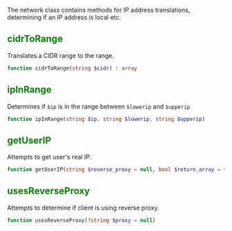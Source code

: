 The network class contains methods for IP address translations, determining if an IP address is local etc.

## <font color="green">cidrToRange</font>
Translates a CIDR range to the range.
```php
function cidrToRange(string $cidr) : array
```

## <font color="green">ipInRange</font>
Determines if `$ip` is in the range between `$lowerip` and `$upperip`
```php
function ipInRange(string $ip, string $lowerip, string $upperip)
```

## <font color="green">getUserIP</font>
Attempts to get user's real IP.
```php
function getUserIP(string $reverse_proxy = null, bool $return_array = false, bool $die_if_empty = false)
```

## <font color="green">usesReverseProxy</font>
Attempts to determine if client is using reverse proxy.
```php
function usesReverseProxy(?string $proxy = null)
```